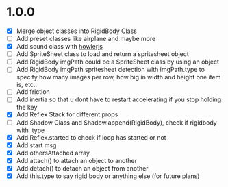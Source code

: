 

# 1.0.0


- [x] Merge object classes into RigidBody Class
- [ ] Add preset classes like airplane and maybe more
- [x] Add sound class with [howlerjs](https://github.com/goldfire/howler.js)
- [ ] Add SpriteSheet class to load and return a spritesheet object
- [ ] Add RigidBody imgPath could be a SpriteSheet class by using an object
- [ ] Add RigidBody imgPath spritesheet detection with imgPath.type to specify how many images per row, how big in width and height one item is, etc..
- [ ] Add friction
- [ ] Add inertia so that u dont have to restart accelerating if you stop holding the key
- [x] Add Reflex Stack for different props
- [ ] Add Shadow Class and Shadow.append(RigidBody), check if rigidbody with .type
- [x] Add Reflex.started to check if loop has started or not
- [x] Add start msg
- [x] Add othersAttached array
- [x] Add attach() to attach an object to another
- [x] Add detach() to detach an object from another
- [x] Add this.type to say rigid body or anything else (for future plans)